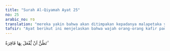 ```yaml
---
title: "Surah Al-Qiyamah Ayat 25"
no: 25
arabic_no: ٢٥
translation: "mereka yakin bahwa akan ditimpakan kepadanya malapetaka yang sangat dahsyat."
tafsir: "Ayat berikut ini menjelaskan bahwa wajah orang-orang kafir pada hari itu muram. Mereka bermuram durja, berwajah masam melambangkan kesedihan dan ketakutan yang luar biasa. Mereka yakin akan ditimpa malapetaka yang dahsyat, sebagaimana firman Allah:\n\nPada hari itu ada wajah yang putih berseri, dan ada pula wajah yang hitam muram. Adapun orang-orang yang berwajah hitam muram (kepada mereka dikatakan), \"Mengapa kamu kafir setelah beriman? Karena itu rasakanlah azab disebabkan kekafiranmu itu.\" (Ali 'Imran/3: 106)\n\nAdapun wajah orang-orang mukmin ketika itu menjadi putih berseri mukanya. Mereka berada dalam rahmat Allah (surga) dan kekal di dalamnya, sebagaimana firman-Nya:\n\nPada hari itu ada wajah-wajah yang berseri-seri, tertawa dan gembira ria, dan pada hari itu ada (pula) wajah-wajah yang tertutup debu (suram), tertutup oleh kegelapan (ditimpa kehinaan dan kesusahan). Mereka itulah orang-orang kafir yang durhaka. ('Abasa/80: 38-42)"
---
```

تَظُنُّ اَنْ يُّفْعَلَ بِهَا فَاقِرَةٌ ۗ